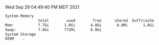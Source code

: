 Wed Sep 29 04:49:40 PM MDT 2021
```bash
System Memory
               total        used        free      shared  buff/cache   available
Mem:           7.7Gi       1.0Gi       4.8Gi       8.0Mi       1.8Gi       6.2Gi
Swap:          7.6Gi       771Mi       6.9Gi
System Storage
659M	.
```
```bash
